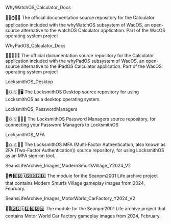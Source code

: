 
WhyWatchOS_Calculator_Docs

🍏️💾️⌚️🧮️📖️ The official documentation source repository for the Calculator application included with the whyWatchOS subsystem of WacOS, an open-source alternative to the watchOS Calculator application. Part of the WacOS operating system project

WhyPadOS_Calculator_Docs

🍏️💾️📱️🧮️📖️ The official documentation source repository for the Calculator application included with the whyPadOS subsystem of WacOS, an open-source alternative to the iPadOS Calculator application. Part of the WacOS operating system project

LocksmithOS_Desktop

🔐️🇴.🇸🔑️🖥️ The LocksmithOS Desktop source repository for using LocksmithOS as a desktop operating system.

LocksmithOS_PasswordManagers

🔐️🇴.🇸🔑️👨‍💼️ The LocksmithOS Password Managers source repository, for connecting your Password Managers to LocksmithOS

LocksmithOS_MFA

🔐️🇴.🇸🔑️🌐️ The LocksmithOS MFA (Multi-Factor Authentication, also known as 2FA (Two-Factor Authentication)) source repository, for using LocksmithOS as an MFA sign-on tool.

SeansLifeArchive_Images_ModernSmurfsVillage_Y2024_V2

🔵️🛖️0️⃣️2️⃣️🗓️2️⃣️0️⃣️2️⃣️4️⃣️ The module for the Seanpm2001 Life archive project that contains Modern Smurfs Village gameplay images from 2024, February.

SeansLifeArchive_Images_MotorWorld_CarFactory_Y2024_V2

🚧️🚗️0️⃣️2️⃣️🗓️2️⃣️0️⃣️2️⃣️4️⃣️ The module for the Seanpm2001 Life archive project that contains Motor World Car Factory gameplay images from 2024, February.

